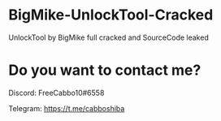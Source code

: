 # BigMike-UnlockTool-Cracked
UnlockTool by BigMike full cracked and SourceCode leaked

# Do you want to contact me?
Discord: FreeCabbo10#6558

Telegram: https://t.me/cabboshiba
